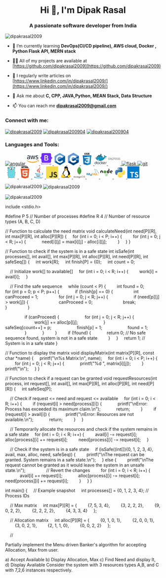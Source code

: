 <h1 align="center">Hi 👋, I'm Dipak Rasal</h1>
<h3 align="center">A passionate software developer from India</h3>

<p align="left"> <img src="https://komarev.com/ghpvc/?username=dipakrasal2009&label=Profile%20views&color=0e75b6&style=flat" alt="dipakrasal2009" /> </p>

- 🌱 I’m currently learning **DevOps(CI/CD pipeline), AWS cloud, Docker , Python Flask API, MERN stack**
- 👨‍💻 All of my projects are available at [https://github.com/dipakrasal2009](https://github.com/dipakrasal2009)

- 📝 I regularly write articles on [https://www.linkedin.com/in/dipakrasal2009/](https://www.linkedin.com/in/dipakrasal2009/)

- 💬 Ask me about **C, CPP, JAVA,Python, MEAN Stack, Data Structure**

- 📫 You can reach me **dipakrasal2009@gmail.com**

<h3 align="left">Connect with me:</h3>
<p align="left">
<a href="https://linkedin.com/in/dipakrasal2009" target="blank"><img align="center" src="https://raw.githubusercontent.com/rahuldkjain/github-profile-readme-generator/master/src/images/icons/Social/linked-in-alt.svg" alt="dipakrasal2009" height="30" width="40" /></a>
<a href="https://www.hackerrank.com/dipakrasal200904" target="blank"><img align="center" src="https://raw.githubusercontent.com/rahuldkjain/github-profile-readme-generator/master/src/images/icons/Social/hackerrank.svg" alt="dipakrasal200904" height="30" width="40" /></a>
<a href="https://www.leetcode.com/dipakrasal200904" target="blank"><img align="center" src="https://raw.githubusercontent.com/rahuldkjain/github-profile-readme-generator/master/src/images/icons/Social/leet-code.svg" alt="dipakrasal200904" height="30" width="40" /></a>
</p>

<h3 align="left">Languages and Tools:</h3>
<p align="left"> <a href="https://angular.io" target="_blank" rel="noreferrer"> <img src="https://angular.io/assets/images/logos/angular/angular.svg" alt="angular" width="40" height="40"/> </a> <a href="https://aws.amazon.com" target="_blank" rel="noreferrer"> <img src="https://raw.githubusercontent.com/devicons/devicon/master/icons/amazonwebservices/amazonwebservices-original-wordmark.svg" alt="aws" width="40" height="40"/> </a> <a href="https://getbootstrap.com" target="_blank" rel="noreferrer"> <img src="https://raw.githubusercontent.com/devicons/devicon/master/icons/bootstrap/bootstrap-plain-wordmark.svg" alt="bootstrap" width="40" height="40"/> </a> <a href="https://www.cprogramming.com/" target="_blank" rel="noreferrer"> <img src="https://raw.githubusercontent.com/devicons/devicon/master/icons/c/c-original.svg" alt="c" width="40" height="40"/> </a> <a href="https://www.w3schools.com/cpp/" target="_blank" rel="noreferrer"> <img src="https://raw.githubusercontent.com/devicons/devicon/master/icons/cplusplus/cplusplus-original.svg" alt="cplusplus" width="40" height="40"/> </a> <a href="https://www.w3schools.com/css/" target="_blank" rel="noreferrer"> <img src="https://raw.githubusercontent.com/devicons/devicon/master/icons/css3/css3-original-wordmark.svg" alt="css3" width="40" height="40"/> </a> <a href="https://www.docker.com/" target="_blank" rel="noreferrer"> <img src="https://raw.githubusercontent.com/devicons/devicon/master/icons/docker/docker-original-wordmark.svg" alt="docker" width="40" height="40"/> </a> <a href="https://expressjs.com" target="_blank" rel="noreferrer"> <img src="https://raw.githubusercontent.com/devicons/devicon/master/icons/express/express-original-wordmark.svg" alt="express" width="40" height="40"/> </a> <a href="https://flask.palletsprojects.com/" target="_blank" rel="noreferrer"> <img src="https://www.vectorlogo.zone/logos/pocoo_flask/pocoo_flask-icon.svg" alt="flask" width="40" height="40"/> </a> <a href="https://git-scm.com/" target="_blank" rel="noreferrer"> <img src="https://www.vectorlogo.zone/logos/git-scm/git-scm-icon.svg" alt="git" width="40" height="40"/> </a> <a href="https://golang.org" target="_blank" rel="noreferrer"> <img src="https://raw.githubusercontent.com/devicons/devicon/master/icons/go/go-original.svg" alt="go" width="40" height="40"/> </a> <a href="https://www.w3.org/html/" target="_blank" rel="noreferrer"> <img src="https://raw.githubusercontent.com/devicons/devicon/master/icons/html5/html5-original-wordmark.svg" alt="html5" width="40" height="40"/> </a> <a href="https://www.java.com" target="_blank" rel="noreferrer"> <img src="https://raw.githubusercontent.com/devicons/devicon/master/icons/java/java-original.svg" alt="java" width="40" height="40"/> </a> <a href="https://developer.mozilla.org/en-US/docs/Web/JavaScript" target="_blank" rel="noreferrer"> <img src="https://raw.githubusercontent.com/devicons/devicon/master/icons/javascript/javascript-original.svg" alt="javascript" width="40" height="40"/> </a> <a href="https://www.linux.org/" target="_blank" rel="noreferrer"> <img src="https://raw.githubusercontent.com/devicons/devicon/master/icons/linux/linux-original.svg" alt="linux" width="40" height="40"/> </a> <a href="https://www.mongodb.com/" target="_blank" rel="noreferrer"> <img src="https://raw.githubusercontent.com/devicons/devicon/master/icons/mongodb/mongodb-original-wordmark.svg" alt="mongodb" width="40" height="40"/> </a> <a href="https://www.mysql.com/" target="_blank" rel="noreferrer"> <img src="https://raw.githubusercontent.com/devicons/devicon/master/icons/mysql/mysql-original-wordmark.svg" alt="mysql" width="40" height="40"/> </a> <a href="https://nodejs.org" target="_blank" rel="noreferrer"> <img src="https://raw.githubusercontent.com/devicons/devicon/master/icons/nodejs/nodejs-original-wordmark.svg" alt="nodejs" width="40" height="40"/> </a> <a href="https://www.python.org" target="_blank" rel="noreferrer"> <img src="https://raw.githubusercontent.com/devicons/devicon/master/icons/python/python-original.svg" alt="python" width="40" height="40"/> </a> <a href="https://www.typescriptlang.org/" target="_blank" rel="noreferrer"> <img src="https://raw.githubusercontent.com/devicons/devicon/master/icons/typescript/typescript-original.svg" alt="typescript" width="40" height="40"/> </a> </p>

<p><img align="left" src="https://github-readme-stats.vercel.app/api/top-langs?username=dipakrasal2009&show_icons=true&locale=en&layout=compact" alt="dipakrasal2009" /></p>

<p>&nbsp;<img align="center" src="https://github-readme-stats.vercel.app/api?username=dipakrasal2009&show_icons=true&locale=en" alt="dipakrasal2009" /></p>

<p><img align="center" src="https://github-readme-streak-stats.herokuapp.com/?user=dipakrasal2009&" alt="dipakrasal2009" /></p>









<!--## - 👋 Hi, I’m Dipak Rasal.
- 👀 I’m interested in learn a new Technology.
- 🌱 I’m currently learning in cloud computing with Full-stack web development at the LinuxWorld Informatics pvt. ltd.  under Mr.Vimal Daga sir mentorship.
- 💞️ Ask mi About C,CPP,JAVA,Data Structure,PHP,JavaScript,Typescript,python,Golang,Angular,Node.js,Express.js,MongoDB,HTML,CSS
- DevOps Tool : Docker
- 📫 You can reach me dipakrasal2009@gmail.com -->

<!---
dipakrasal2009/dipakrasal2009 is a ✨ special ✨ repository because its `README.md` (this file) appears on your GitHub profile.
You can click the Preview link to take a look at your changes.
--->





include <stdio.h>

#define P 5 // Number of processes
#define R 4 // Number of resource types (A, B, C, D)

// Function to calculate the need matrix
void calculateNeed(int need[P][R], int max[P][R], int alloc[P][R]) {
    for (int i = 0; i < P; i++) {
        for (int j = 0; j < R; j++) {
            need[i][j] = max[i][j] - alloc[i][j];
        }
    }
}

// Function to check if the system is in a safe state
int isSafe(int processes[], int avail[], int max[P][R], int alloc[P][R], int need[P][R], int safeSeq[]) {
    int work[R];
    int finish[P] = {0};
    int count = 0;

    // Initialize work[] to available[]
    for (int i = 0; i < R; i++) {
        work[i] = avail[i];
    }

    // Find the safe sequence
    while (count < P) {
        int found = 0;
        for (int p = 0; p < P; p++) {
            if (finish[p] == 0) {
                int canProceed = 1;
                for (int j = 0; j < R; j++) {
                    if (need[p][j] > work[j]) {
                        canProceed = 0;
                        break;
                    }
                }

                if (canProceed) {
                    for (int j = 0; j < R; j++) {
                        work[j] += alloc[p][j];
                    }
                    safeSeq[count++] = p;
                    finish[p] = 1;
                    found = 1;
                }
            }
        }
        if (!found) {
            return 0; // No safe sequence found, system is not in a safe state
        }
    }
    return 1; // System is in a safe state
}

// Function to display the matrix
void displayMatrix(int matrix[P][R], const char *name) {
    printf("\n%s Matrix:\n", name);
    for (int i = 0; i < P; i++) {
        for (int j = 0; j < R; j++) {
            printf("%d ", matrix[i][j]);
        }
        printf("\n");
    }
}

// Function to check if a request can be granted
void requestResources(int process, int request[], int avail[], int max[P][R], int alloc[P][R], int need[P][R]) {
    int safeSeq[P];

    // Check if request <= need and request <= available
    for (int i = 0; i < R; i++) {
        if (request[i] > need[process][i]) {
            printf("\nError: Process has exceeded its maximum claim.\n");
            return;
        }
        if (request[i] > avail[i]) {
            printf("\nError: Resources are not available.\n");
            return;
        }
    }

    // Temporarily allocate the resources and check if the system remains in a safe state
    for (int i = 0; i < R; i++) {
        avail[i] -= request[i];
        alloc[process][i] += request[i];
        need[process][i] -= request[i];
    }

    // Check if the system is in a safe state
    if (isSafe((int[]){0, 1, 2, 3, 4}, avail, max, alloc, need, safeSeq)) {
        printf("\nThe request can be granted. System remains in a safe state.\n");
    } else {
        printf("\nThe request cannot be granted as it would leave the system in an unsafe state.\n");
        
        // Revert the changes
        for (int i = 0; i < R; i++) {
            avail[i] += request[i];
            alloc[process][i] -= request[i];
            need[process][i] += request[i];
        }
    }
}

int main() {
    // Example snapshot
    int processes[] = {0, 1, 2, 3, 4}; // Process IDs

    // Max matrix
    int max[P][R] = {
        {7, 5, 3, 4},
        {3, 2, 2, 2},
        {9, 0, 2, 2},
        {2, 2, 2, 2},
        {4, 3, 3, 4}
    };

    // Allocation matrix
    int alloc[P][R] = {
        {0, 1, 0, 1},
        {2, 0, 0, 1},
        {3, 0, 2, 1},
        {2, 1, 1, 0},
        {0, 0, 2, 2}
    };

    //






Partially implement the Menu driven Banker's algorithm for accepting Allocation, Max from user. 



a) Accept Available 
b) Display Allocation, Max 
c) Find Need and display It, 
d) Display Available Consider the system with 3 resources types A,B, and C with 7,2,6 instances respectively.